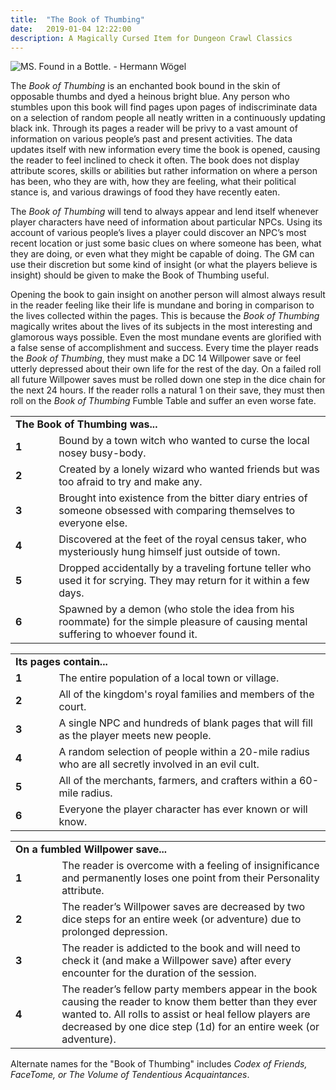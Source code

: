```yaml
---
title:  "The Book of Thumbing"
date:   2019-01-04 12:22:00
description: A Magically Cursed Item for Dungeon Crawl Classics
---
```


![MS. Found in a Bottle. - Hermann Wögel](https://fantasyrobotfighter.github.io/assets/images/FoundinaBottle.png)

The _Book of Thumbing_ is an enchanted book bound in the skin of opposable thumbs and dyed a heinous bright blue. Any person who stumbles upon this book will find pages upon pages of indiscriminate data on a selection of random people all neatly written in a continuously updating black ink. Through its pages a reader will be privy to a vast amount of information on various people’s past and present activities. The data updates itself with new information every time the book is opened, causing the reader to feel inclined to check it often. The book does not display attribute scores, skills or abilities but rather information on where a person has been, who they are with, how they are feeling, what their political stance is, and various drawings of food they have recently eaten. 

The _Book of Thumbing_ will tend to always appear and lend itself whenever player characters have need of information about particular NPCs. Using its account of various people’s lives a player could discover an NPC’s most recent location or just some basic clues on where someone has been, what they are doing, or even what they might be capable of doing. The GM can use their discretion but some kind of insight (or what the players believe is insight) should be given to make the Book of Thumbing useful.

Opening the book to gain insight on another person will almost always result in the reader feeling like their life is mundane and boring in comparison to the lives collected within the pages. This is because the _Book of Thumbing_ magically writes about the lives of its subjects in the most interesting and glamorous ways possible. Even the most mundane events are glorified with a false sense of accomplishment and success. Every time the player reads the _Book of Thumbing_, they must make a DC 14 Willpower save or feel utterly depressed about their own life for the rest of the day. On a failed roll all future Willpower saves must be rolled down one step in the dice chain for the next 24 hours. If the reader rolls a natural 1 on their save, they must then roll on the _Book of Thumbing_ Fumble Table and suffer an even worse fate.

<table>
	<tr>
		<td colspan="2" width="530" padding="2px"><b>The Book of Thumbing was...</b>
		</td>
	</tr>
	<tr>
		<td width="60" padding="2px"><b>1</b>
		</td>
		<td width="470" padding="2px">Bound by a town witch who wanted to curse the local nosey busy-body.
		</td>
	</tr>
	<tr>
		<td width="60" padding="2px"><b>2</b>
		</td>
		<td width="470" padding="2px">Created by a lonely wizard who wanted friends but was too afraid to try and make any.
		</td>
	</tr>
	<tr>
		<td width="60" padding="2px"><b>3</b>
		</td>
		<td width="470" padding="2px">Brought into existence from the bitter diary entries of someone obsessed with comparing themselves to everyone else.
		</td>
	</tr>
	<tr>
		<td width="60" padding="2px"><b>4</b>
		</td>
		<td width="470" padding="2px">Discovered at the feet of the royal census taker, who mysteriously hung himself just outside of town.
		</td>
	</tr>
	<tr>
		<td width="60" padding="2px"><b>5</b>
		</td>
		<td width="470" padding="2px">Dropped accidentally by a traveling fortune teller who used it for scrying. They may return for it within a few days.
		</td>
	</tr>
	<tr>
		<td width="60" padding="2px"><b>6</b>
		</td>
		<td width="470" padding="2px">Spawned by a demon (who stole the idea from his roommate) for the simple pleasure of causing mental suffering to whoever found it.
		</td>
	</tr>
</table>

<table>
	<tr>
		<td colspan="2" width="530" padding="2px"><b>Its pages contain...</b>
		</td>
	</tr>
	<tr>
		<td width="60" padding="2px"><b>1</b>
		</td>
		<td width="470" padding="2px">The entire population of a local town or village.
		</td>
	</tr>
	<tr>
		<td width="60" padding="2px"><b>2</b>
		</td>
		<td width="470" padding="2px">All of the kingdom's royal families and members of the court.
		</td>
	</tr>
	<tr>
		<td width="60" padding="2px"><b>3</b>
		</td>
		<td width="470" padding="2px">A single NPC and hundreds of blank pages that will fill as the player meets new people.
		</td>
	</tr>
	<tr>
		<td width="60" padding="2px"><b>4</b>
		</td>
		<td width="470" padding="2px">A random selection of people within a 20-mile radius who are all secretly involved in an evil cult.
		</td>
	</tr>
	<tr>
		<td width="60" padding="2px"><b>5</b>
		</td>
		<td width="470" padding="2px">All of the merchants, farmers, and crafters within a 60-mile radius.
		</td>
	</tr>
	<tr>
		<td width="60" padding="2px"><b>6</b>
		</td>
		<td width="470" padding="2px">Everyone the player character has ever known or will know.
		</td>
	</tr>
</table>

<table>
	<tr>
		<td colspan="2" width="5300" padding="2px"><b>On a fumbled Willpower save...</b>
		</td>
	</tr>
	<tr>
		<td width="60" padding="2px"><b>1</b>
		</td>
		<td width="470" padding="2px">The reader is overcome with a feeling of insignificance and permanently loses one point from their Personality attribute.
		</td>
	</tr>
	<tr>
		<td width="60" padding="2px"><b>2</b>
		</td>
		<td width="470" padding="2px">The reader’s Willpower saves are decreased by two dice steps for an entire week (or adventure) due to prolonged depression.
		</td>
	</tr>
	<tr>
		<td width="60" padding="2px"><b>3</b>
		</td>
		<td width="470" padding="2px">The reader is addicted to the book and will need to check it (and make a Willpower save) after every encounter for the duration of the session.
		</td>
	</tr>
	<tr>
		<td width="60" padding="2px"><b>4</b>
		</td>
		<td width="470" padding="2px">The reader’s fellow party members appear in the book causing the reader to know them better than they ever wanted to. All rolls to assist or heal fellow players are decreased by one dice step (1d) for an entire week (or adventure).
		</td>
	</tr>
</table>

Alternate names for the "Book of Thumbing" includes _Codex of Friends, FaceTome, or The Volume of Tendentious Acquaintances_.

<script type="application/ld+json">
{ "@context": "https://schema.org", 
 "@type": "BlogPosting",
 "mainEntityOfPage": {
        "@type": "WebPage",
        "@id": "https://www.fantasyrobotfighter.com/2019/Book-of-Thumbing/"
      },
 "headline": "The Book of Thumbing",
 "alternativeHeadline": "A Magical Item for DCC Called The Book of Thumbing",
 "image": "https://www.fantasyrobotfighter.com/assets/images/PocketPerspective.png",
 "genre": "CreativeWork", 
 "keywords": "Magical Item Book Dungeon Crawl Classics", 
 "wordcount": "720",
 "publisher": {	
 		"@type": "Organization",
        "name": "Fantasy Robot Fighter",
		"url": "http://www.fantasyrobotfighter.com",
		"logo": {
		    "@type": "ImageObject",
		    "url": "https://www.fantasyrobotfighter.com/assets/images/avatar.png",
		    "width": 80,
		    "height": 80
		}
    },
 "datePublished": "2019-01-04",
 "dateCreated": "2019-01-04",
 "dateModified": "2019-01-04",
 "description": "The Book of Thumbing is an enchanted book bound in the skin of opposable thumbs and dyed a heinous bright blue.",
 "articleBody": "Any person who stumbles upon this book will find pages upon pages of indiscriminate data on a selection of random people all neatly written in a continuously updating black ink. Through its pages a reader will be privy to a vast amount of information on various people’s past and present activities. The data updates itself with new information every time the book is opened, causing the reader to feel inclined to check it often. The book does not display attribute scores, skills or abilities but rather information on where a person has been, who they are with, how they are feeling, what their political stance is, and various drawings of food they have recently eaten.",
   "author": {
    "@type": "Person",
    "name": "Ryan Buller"
  }
 }
</script>

[jekyll-gh]: https://github.com/mojombo/jekyll
[jekyll]:    http://jekyllrb.com
